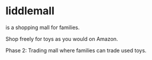 # liddlemall 
is a shopping mall for families. 


Shop freely for toys as you would on Amazon.


Phase 2: Trading mall where families can trade used toys.

